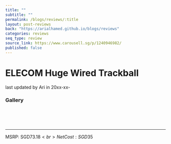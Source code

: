 ```yaml
---
title: ""
subtitle: ""
permalink: /blogs/reviews/:title
layout: post-reviews
back: "https://arialhamed.github.io/blogs/reviews"
categories: reviews
seq_type: review
source_link: https://www.carousell.sg/p/1240946982/
published: false
---
```


# ELECOM Huge Wired Trackball

<span class="timestamp">last updated by Ari in 20xx-xx-</span>



### Gallery

<br><br><br><hr>
MSRP: SGD$73.18<br>
Net Cost: SGD$35 